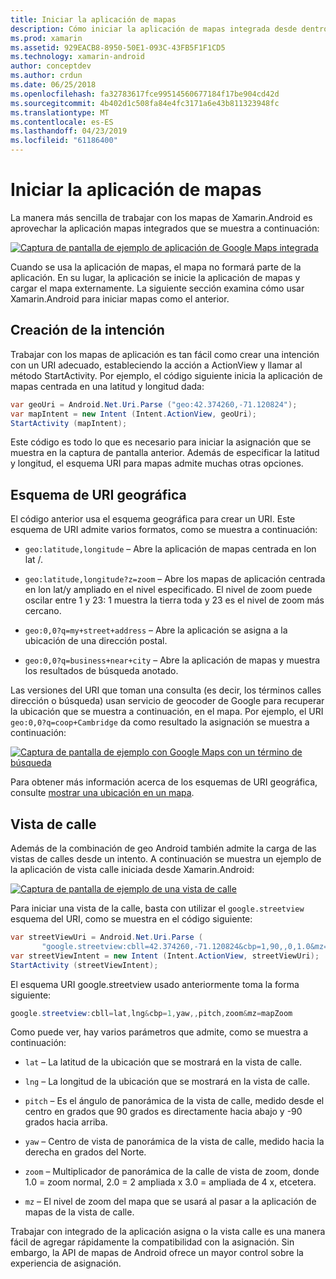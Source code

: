 ```yaml
---
title: Iniciar la aplicación de mapas
description: Cómo iniciar la aplicación de mapas integrada desde dentro de la aplicación de Xamarin.Android.
ms.prod: xamarin
ms.assetid: 929EACB8-8950-50E1-093C-43FB5F1F1CD5
ms.technology: xamarin-android
author: conceptdev
ms.author: crdun
ms.date: 06/25/2018
ms.openlocfilehash: fa32783617fce99514560677184f17be904cd42d
ms.sourcegitcommit: 4b402d1c508fa84e4fc3171a6e43b811323948fc
ms.translationtype: MT
ms.contentlocale: es-ES
ms.lasthandoff: 04/23/2019
ms.locfileid: "61186400"
---
```

# <a name="launching-the-maps-application"></a>Iniciar la aplicación de mapas

La manera más sencilla de trabajar con los mapas de Xamarin.Android es aprovechar la aplicación mapas integrados que se muestra a continuación:

[![Captura de pantalla de ejemplo de aplicación de Google Maps integrada](maps-application-images/01-mapsapplication.png)](maps-application-images/01-mapsapplication.png#lightbox)

Cuando se usa la aplicación de mapas, el mapa no formará parte de la aplicación. En su lugar, la aplicación se inicie la aplicación de mapas y cargar el mapa externamente. La siguiente sección examina cómo usar Xamarin.Android para iniciar mapas como el anterior.


## <a name="creating-the-intent"></a>Creación de la intención

Trabajar con los mapas de aplicación es tan fácil como crear una intención con un URI adecuado, estableciendo la acción a ActionView y llamar al método StartActivity. Por ejemplo, el código siguiente inicia la aplicación de mapas centrada en una latitud y longitud dada:

```csharp
var geoUri = Android.Net.Uri.Parse ("geo:42.374260,-71.120824");
var mapIntent = new Intent (Intent.ActionView, geoUri);
StartActivity (mapIntent);
```

Este código es todo lo que es necesario para iniciar la asignación que se muestra en la captura de pantalla anterior. Además de especificar la latitud y longitud, el esquema URI para mapas admite muchas otras opciones.


## <a name="geo-uri-scheme"></a>Esquema de URI geográfica

El código anterior usa el esquema geográfica para crear un URI. Este esquema de URI admite varios formatos, como se muestra a continuación:

-   `geo:latitude,longitude` &ndash; Abre la aplicación de mapas centrada en lon lat /. 

-   `geo:latitude,longitude?z=zoom` &ndash; Abre los mapas de aplicación centrada en lon lat/y ampliado en el nivel especificado. El nivel de zoom puede oscilar entre 1 y 23: 1 muestra la tierra toda y 23 es el nivel de zoom más cercano.

-   `geo:0,0?q=my+street+address` &ndash; Abre la aplicación se asigna a la ubicación de una dirección postal. 

-   `geo:0,0?q=business+near+city` &ndash; Abre la aplicación de mapas y muestra los resultados de búsqueda anotado. 


Las versiones del URI que toman una consulta (es decir, los términos calles dirección o búsqueda) usan servicio de geocoder de Google para recuperar la ubicación que se muestra a continuación, en el mapa. Por ejemplo, el URI `geo:0,0?q=coop+Cambridge` da como resultado la asignación se muestra a continuación:

[![Captura de pantalla de ejemplo con Google Maps con un término de búsqueda](maps-application-images/02-mapsearch.png)](maps-application-images/02-mapsearch.png#lightbox)



Para obtener más información acerca de los esquemas de URI geográfica, consulte [mostrar una ubicación en un mapa](https://developer.android.com/guide/components/intents-common.html#Maps).


## <a name="street-view"></a>Vista de calle

Además de la combinación de geo Android también admite la carga de las vistas de calles desde un intento. A continuación se muestra un ejemplo de la aplicación de vista calle iniciada desde Xamarin.Android:

[![Captura de pantalla de ejemplo de una vista de calle](maps-application-images/03-streetview.png)](maps-application-images/03-streetview.png#lightbox)

Para iniciar una vista de la calle, basta con utilizar el `google.streetview` esquema del URI, como se muestra en el código siguiente:

```csharp
var streetViewUri = Android.Net.Uri.Parse (
       "google.streetview:cbll=42.374260,-71.120824&cbp=1,90,,0,1.0&mz=20");  
var streetViewIntent = new Intent (Intent.ActionView, streetViewUri);  
StartActivity (streetViewIntent);
```

El esquema URI google.streetview usado anteriormente toma la forma siguiente:

```csharp
google.streetview:cbll=lat,lng&cbp=1,yaw,,pitch,zoom&mz=mapZoom
```

Como puede ver, hay varios parámetros que admite, como se muestra a continuación:

-   `lat` &ndash; La latitud de la ubicación que se mostrará en la vista de calle.

-   `lng` &ndash; La longitud de la ubicación que se mostrará en la vista de calle.

-   `pitch` &ndash; Es el ángulo de panorámica de la vista de calle, medido desde el centro en grados que 90 grados es directamente hacia abajo y -90 grados hacia arriba.

-   `yaw` &ndash; Centro de vista de panorámica de la vista de calle, medido hacia la derecha en grados del Norte.

-   `zoom` &ndash; Multiplicador de panorámica de la calle de vista de zoom, donde 1.0 = zoom normal, 2.0 = 2 ampliada x 3.0 = ampliada de 4 x, etcetera.

-   `mz` &ndash; El nivel de zoom del mapa que se usará al pasar a la aplicación de mapas de la vista de calle.


Trabajar con integrado de la aplicación asigna o la vista calle es una manera fácil de agregar rápidamente la compatibilidad con la asignación. Sin embargo, la API de mapas de Android ofrece un mayor control sobre la experiencia de asignación.
